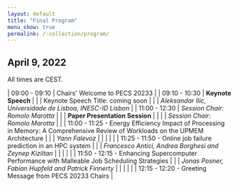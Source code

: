 ```yaml
---
layout: default
title: "Final Program"
menu_show: true
permalink: /:collection/program/
---
```





## April 9, 2022

All times are CEST.

| 09:00 - 09:10 | Chairs' Welcome to PECS 20233 |
| 09:10 - 10:30 | **Keynote Speech** |
| | Keynote Speech Title: coming soon  |
| | *Aleksandar Ilic, Universidade de Lisboa, INESC-ID Lisbon* |
| 11:00 - 12:30 | *Session Chair: Romolo Marotta* |
| | **Paper Presentation Session** |
| | | *Session Chair: Romolo Marotta* |
| | 11:00 - 11:25 - Energy Efficiency Impact of Processing in Memory: A Comprehensive Review of Workloads on the UPMEM Architecture |
| | *Yann Falevoz* |
| | |
| | 11:25 - 11:50 - Online job failure prediction in an HPC system |
| | *Francesco Antici, Andrea Borghesi and Zeynep Kiziltan* |
| | |
| | 11:50 - 12:15 - Enhancing Supercomputer Performance with Malleable Job Scheduling Strategies |
| | *Jonas Posner, Fabian Hupfeld and Patrick Finnerty* |
| | |
| | 12:15 - 12:20 - Greeting Message from PECS 20233 Chairs |

